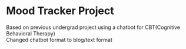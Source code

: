 # Mood Tracker Project
Based on previous undergrad project using a chatbot for CBT(Cognitive Behavioral Therapy)\
Changed chatbot format to blog/text format
